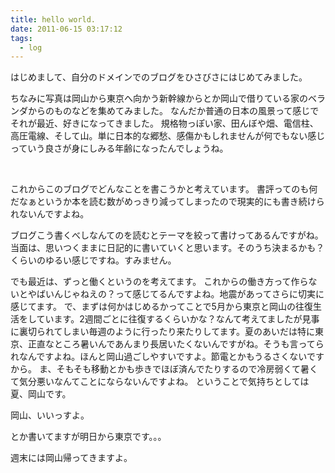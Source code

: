 ```yaml
---
title: hello world.
date: 2011-06-15 03:17:12
tags: 
  - log
---
```


はじめまして、自分のドメインでのブログをひさびさにはじめてみました。

ちなみに写真は岡山から東京へ向かう新幹線からとか岡山で借りている家のベランダからのものなどを集めてみました。
なんだか普通の日本の風景って感じでそれが最近、好きになってきました。
規格物っぽい家、田んぼや畑、電信柱、高圧電線、そして山。単に日本的な郷愁、感傷かもしれませんが何でもない感じっていう良さが身にしみる年齢になったんでしょうね。

<!-- more -->

<img src="http://farm6.static.flickr.com/5303/5827584676_6f7cca2c93.jpg" alt="" />
<img src="http://farm4.static.flickr.com/3321/5828165592_cd23c07376.jpg" alt="" />
<img src="http://farm4.static.flickr.com/3023/5835328194_a706227bfb.jpg" alt="" />
<img src="http://farm6.static.flickr.com/5276/5834779541_fe30c1e7c7.jpg" alt="" />
<img src="http://farm6.static.flickr.com/5185/5835336002_332ef46198.jpg" alt="" />
<img src="http://farm6.static.flickr.com/5030/5835336208_1e583d886b.jpg" alt="" />


これからこのブログでどんなことを書こうかと考えています。
書評ってのも何だなぁというか本を読む数がめっきり減ってしまったので現実的にも書き続けられないんですよね。

ブログこう書くべしなんてのを読むとテーマを絞って書けってあるんですがね。
当面は、思いつくままに日記的に書いていくと思います。そのうち決まるかも？くらいのゆるい感じですね。すみません。

でも最近は、ずっと働くというのを考えてます。
これからの働き方って作らないとやばいんじゃねえの？って感じてるんですよね。地震があってさらに切実に感じてます。
で、まずは何かはじめるかってことで5月から東京と岡山の往復生活をしています。2週間ごとに往復するくらいかな？なんて考えてましたが見事に裏切られてしまい毎週のように行ったり来たりしてます。夏のあいだは特に東京、正直なところ暑いんであんまり長居いたくないんですがね。そうも言ってられなんですよね。ほんと岡山過ごしやすいですよ。節電とかもうるさくないですから。
ま、そもそも移動とかも歩きでほぼ済んでたりするので冷房弱くて暑くて気分悪いなんてことにならないんですよね。
ということで気持ちとしては夏、岡山です。

岡山、いいっすよ。

とか書いてますが明日から東京です。。。

週末には岡山帰ってきますよ。
